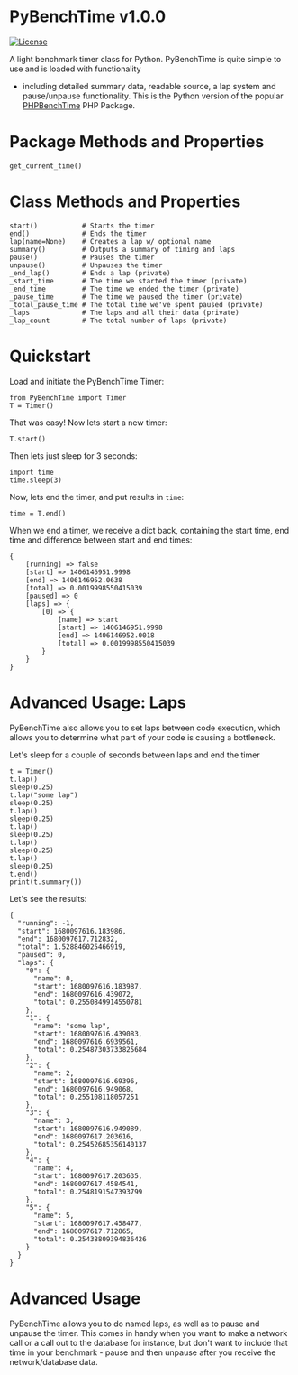 PyBenchTime v1.0.0
===================

[![License](https://poser.pugx.org/jsanc623/phpbenchtime/license.svg)](https://packagist.org/packages/jsanc623/phpbenchtime)

A light benchmark timer class for Python. PyBenchTime is quite simple to use and is loaded with functionality
- including detailed summary data, readable source, a lap system and pause/unpause functionality.
This is the Python version of the popular [PHPBenchTime](https://github.com/nsa-yoda/PHPBenchTime) PHP Package.

Package Methods and Properties
=======
```
get_current_time()
```

Class Methods and Properties
=======
```
start()           # Starts the timer
end()             # Ends the timer
lap(name=None)    # Creates a lap w/ optional name
summary()         # Outputs a summary of timing and laps
pause()           # Pauses the timer
unpause()         # Unpauses the timer
_end_lap()        # Ends a lap (private)
_start_time       # The time we started the timer (private)
_end_time         # The time we ended the timer (private)
_pause_time       # The time we paused the timer (private)
_total_pause_time # The total time we've spent paused (private)
_laps             # The laps and all their data (private)
_lap_count        # The total number of laps (private)
```


Quickstart
=====

Load and initiate the PyBenchTime Timer:
```
from PyBenchTime import Timer
T = Timer()
```

That was easy! Now lets start a new timer:
```
T.start()
```

Then lets just sleep for 3 seconds:
```
import time
time.sleep(3)
```

Now, lets end the timer, and put results in `time`:
```
time = T.end()
```

When we end a timer, we receive a dict back, containing the start time,
end time and difference between start and end times:
```
{
    [running] => false
    [start] => 1406146951.9998
    [end] => 1406146952.0638
    [total] => 0.0019998550415039
    [paused] => 0
    [laps] => {
        [0] => {
            [name] => start
            [start] => 1406146951.9998
            [end] => 1406146952.0018
            [total] => 0.0019998550415039
        }
    }
}
```

Advanced Usage: Laps
=====================

PyBenchTime also allows you to set laps between code execution, which allows 
you to determine what part of your code is causing a bottleneck.

Let's sleep for a couple of seconds between laps and end the timer
```
t = Timer()
t.lap()
sleep(0.25)
t.lap("some lap")
sleep(0.25)
t.lap()
sleep(0.25)
t.lap()
sleep(0.25)
t.lap()
sleep(0.25)
t.lap()
sleep(0.25)
t.end()
print(t.summary())
```

Let's see the results:
```
{
  "running": -1,
  "start": 1680097616.183986,
  "end": 1680097617.712832,
  "total": 1.528846025466919,
  "paused": 0,
  "laps": {
    "0": {
      "name": 0,
      "start": 1680097616.183987,
      "end": 1680097616.439072,
      "total": 0.2550849914550781
    },
    "1": {
      "name": "some lap",
      "start": 1680097616.439083,
      "end": 1680097616.6939561,
      "total": 0.25487303733825684
    },
    "2": {
      "name": 2,
      "start": 1680097616.69396,
      "end": 1680097616.949068,
      "total": 0.255108118057251
    },
    "3": {
      "name": 3,
      "start": 1680097616.949089,
      "end": 1680097617.203616,
      "total": 0.25452685356140137
    },
    "4": {
      "name": 4,
      "start": 1680097617.203635,
      "end": 1680097617.4584541,
      "total": 0.2548191547393799
    },
    "5": {
      "name": 5,
      "start": 1680097617.458477,
      "end": 1680097617.712865,
      "total": 0.25438809394836426
    }
  }
}
```

Advanced Usage
==============
PyBenchTime allows you to do named laps, as well as to pause and unpause the timer. This comes in handy when you want 
to make a network call or a call out to the database for instance, but don't want to include that time in your 
benchmark - pause and then unpause after you receive the network/database data.
